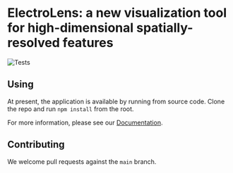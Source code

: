 # ElectroLens: a new visualization tool for high-dimensional spatially-resolved features
![Tests](https://github.com/dzsquared/ElectroLens/workflows/Tests/badge.svg)

## Using
At present, the application is available by running from source code.  Clone the repo and run `npm install` from the root.

For more information, please see our [Documentation](https://medford-group.github.io/ElectroLens/).

## Contributing
We welcome pull requests against the `main` branch.  
